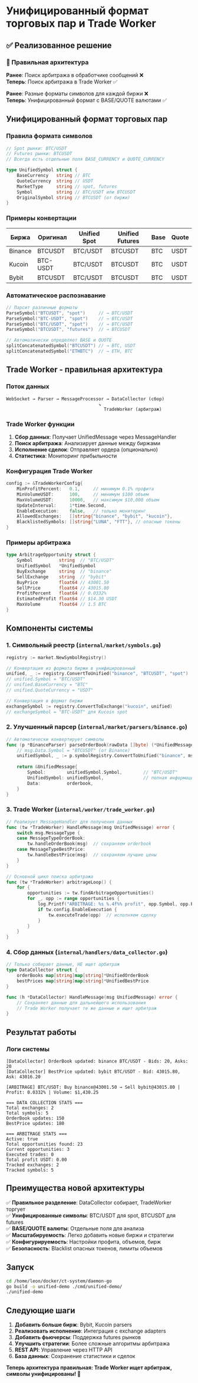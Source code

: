 # Унифицированный формат торговых пар и Trade Worker

## ✅ Реализованное решение

### 🎯 Правильная архитектура

**Ранее**: Поиск арбитража в обработчике сообщений ❌  
**Теперь**: Поиск арбитража в Trade Worker ✅

**Ранее**: Разные форматы символов для каждой биржи ❌  
**Теперь**: Унифицированный формат с BASE/QUOTE валютами ✅

## Унифицированный формат торговых пар

### Правила формата символов

```go
// Spot рынки: BTC/USDT
// Futures рынки: BTCUSDT  
// Всегда есть отдельные поля BASE_CURRENCY и QUOTE_CURRENCY

type UnifiedSymbol struct {
    BaseCurrency   string // BTC
    QuoteCurrency  string // USDT
    MarketType     string // spot, futures
    Symbol         string // BTC/USDT или BTCUSDT
    OriginalSymbol string // BTCUSDT (от биржи)
}
```

### Примеры конвертации

| Биржа | Оригинал | Unified Spot | Unified Futures | Base | Quote |
|-------|----------|--------------|-----------------|------|-------|
| Binance | BTCUSDT | BTC/USDT | BTCUSDT | BTC | USDT |
| Kucoin | BTC-USDT | BTC/USDT | BTCUSDT | BTC | USDT |
| Bybit | BTCUSDT | BTC/USDT | BTCUSDT | BTC | USDT |

### Автоматическое распознавание

```go
// Парсит различные форматы
ParseSymbol("BTCUSDT", "spot")     // → BTC/USDT
ParseSymbol("BTC-USDT", "spot")    // → BTC/USDT  
ParseSymbol("BTC/USDT", "spot")    // → BTC/USDT
ParseSymbol("BTCUSDT", "futures")  // → BTCUSDT

// Автоматически определяет BASE и QUOTE
splitConcatenatedSymbol("BTCUSDT") // → BTC, USDT
splitConcatenatedSymbol("ETHBTC")  // → ETH, BTC
```

## Trade Worker - правильная архитектура

### Поток данных

```
WebSocket → Parser → MessageProcessor → DataCollector (сбор)
                                   ↘
                                     TradeWorker (арбитраж)
```

### Trade Worker функции

1. **Сбор данных**: Получает UnifiedMessage через MessageHandler
2. **Поиск арбитража**: Анализирует данные между биржами  
3. **Исполнение сделок**: Отправляет ордера (опционально)
4. **Статистика**: Мониторинг прибыльности

### Конфигурация Trade Worker

```go
config := &TradeWorkerConfig{
    MinProfitPercent:   0.1,     // минимум 0.1% профита
    MinVolumeUSDT:      100,     // минимум $100 объем
    MaxVolumeUSDT:      10000,   // максимум $10,000 объем
    UpdateInterval:     1*time.Second,
    EnableExecution:    false,   // только мониторинг
    AllowedExchanges:   []string{"binance", "bybit", "kucoin"},
    BlacklistedSymbols: []string{"LUNA", "FTT"}, // опасные токены
}
```

### Примеры арбитража

```go
type ArbitrageOpportunity struct {
    Symbol          string  // "BTC/USDT"
    UnifiedSymbol   *UnifiedSymbol
    BuyExchange     string  // "binance"
    SellExchange    string  // "bybit"  
    BuyPrice        float64 // 43001.50
    SellPrice       float64 // 43015.80
    ProfitPercent   float64 // 0.0332%
    EstimatedProfit float64 // $14.30 USDT
    MaxVolume       float64 // 1.5 BTC
}
```

## Компоненты системы

### 1. Символьный реестр (`internal/market/symbols.go`)

```go
registry := market.NewSymbolRegistry()

// Конвертация из формата биржи в унифицированный
unified, _ := registry.ConvertToUnified("binance", "BTCUSDT", "spot")
// unified.Symbol = "BTC/USDT"
// unified.BaseCurrency = "BTC"  
// unified.QuoteCurrency = "USDT"

// Конвертация в формат биржи
exchangeSymbol := registry.ConvertToExchange("kucoin", unified)
// exchangeSymbol = "BTC-USDT" для Kucoin spot
```

### 2. Улучшенный парсер (`internal/market/parsers/binance.go`)

```go
// Автоматически конвертирует символы
func (p *BinanceParser) parseOrderBook(rawData []byte) (*UnifiedMessage, error) {
    // msg.Data.Symbol = "BTCUSDT" (от Binance)
    unifiedSymbol, _ := p.symbolRegistry.ConvertToUnified("binance", msg.Data.Symbol, "spot")
    
    return &UnifiedMessage{
        Symbol:        unifiedSymbol.Symbol,        // "BTC/USDT" 
        UnifiedSymbol: unifiedSymbol,               // полная информация
        Data:          orderbook,
    }
}
```

### 3. Trade Worker (`internal/worker/trade_worker.go`)

```go
// Реализует MessageHandler для получения данных
func (tw *TradeWorker) HandleMessage(msg UnifiedMessage) error {
    switch msg.MessageType {
    case MessageTypeOrderBook:
        tw.handleOrderBook(msg)  // сохраняем orderbook
    case MessageTypeBestPrice:  
        tw.handleBestPrice(msg)  // сохраняем лучшие цены
    }
}

// Основной цикл поиска арбитража
func (tw *TradeWorker) arbitrageLoop() {
    for {
        opportunities := tw.findArbitrageOpportunities()
        for _, opp := range opportunities {
            log.Printf("ARBITRAGE: %s %.4f%% profit", opp.Symbol, opp.ProfitPercent)
            if tw.config.EnableExecution {
                tw.executeTrade(opp)  // исполняем сделку
            }
        }
    }
}
```

### 4. Сбор данных (`internal/handlers/data_collector.go`)

```go
// Только собирает данные, НЕ ищет арбитраж
type DataCollector struct {
    orderBooks map[string]map[string]*UnifiedOrderBook
    bestPrices map[string]map[string]*UnifiedBestPrice
}

func (h *DataCollector) HandleMessage(msg UnifiedMessage) error {
    // Сохраняет данные для дальнейшего использования
    // Trade Worker получает те же данные и ищет арбитраж
}
```

## Результат работы

### Логи системы

```
[DataCollector] OrderBook updated: binance BTC/USDT - Bids: 20, Asks: 20
[DataCollector] BestPrice updated: bybit BTC/USDT - Bid: 43015.80, Ask: 43016.20

[ARBITRAGE] BTC/USDT: Buy binance@43001.50 → Sell bybit@43015.80 | Profit: 0.0332% | Volume: $1,430.25

=== DATA COLLECTION STATS ===
Total exchanges: 2
Total symbols: 5
OrderBook updates: 150
BestPrice updates: 180

=== ARBITRAGE STATS ===
Active: true
Total opportunities found: 23
Current opportunities: 3
Executed trades: 0
Total profit USDT: 0.00
Tracked exchanges: 2
Tracked symbols: 5
```

## Преимущества новой архитектуры

✅ **Правильное разделение**: DataCollector собирает, TradeWorker торгует  
✅ **Унифицированные символы**: BTC/USDT для spot, BTCUSDT для futures  
✅ **BASE/QUOTE валюты**: Отдельные поля для анализа  
✅ **Масштабируемость**: Легко добавить новые биржи и стратегии  
✅ **Конфигурируемость**: Настройки профита, объемов, бирж  
✅ **Безопасность**: Blacklist опасных токенов, лимиты объемов  

## Запуск

```bash
cd /home/leon/docker/ct-system/daemon-go
go build -o unified-demo ./cmd/unified-demo/
./unified-demo
```

## Следующие шаги

1. **Добавить больше бирж**: Bybit, Kucoin parsers
2. **Реализовать исполнение**: Интеграция с exchange adapters  
3. **Добавить фьючерсы**: Поддержка futures рынков
4. **Улучшить стратегии**: Более сложные алгоритмы арбитража
5. **REST API**: Управление через HTTP API
6. **База данных**: Сохранение статистики и сделок

**Теперь архитектура правильная: Trade Worker ищет арбитраж, символы унифицированы! 🚀**